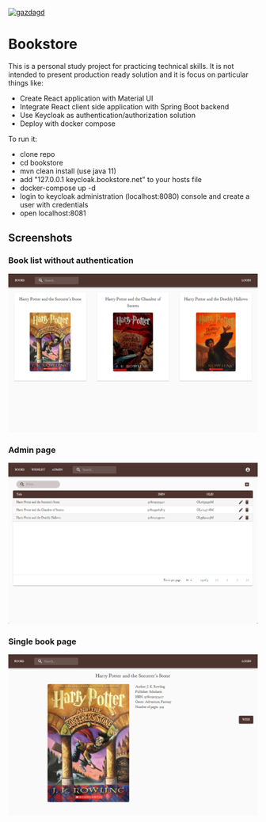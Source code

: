 [![gazdagd](https://circleci.com/gh/gazdagd/bookstore.svg?style=svg)](https://app.circleci.com/pipelines/github/gazdagd/bookstore)
# Bookstore
This is a personal study project for practicing technical skills. It is not intended to present production ready solution and it is focus on particular things like:
- Create React application with Material UI
- Integrate React client side application with Spring Boot backend
- Use Keycloak as authentication/authorization solution
- Deploy with docker compose

To run it:
- clone repo
- cd bookstore
- mvn clean install (use java 11)
- add "127.0.0.1 keycloak.bookstore.net" to your hosts file
- docker-compose up -d
- login to keycloak administration (localhost:8080) console and create a user with credentials
- open localhost:8081

## Screenshots
### Book list without authentication
![Book list without authentication](/book-list-page.png)
### Admin page
![Admin page](/admin-page.png)
### Single book page
![Single book page](/read-book-page.png)